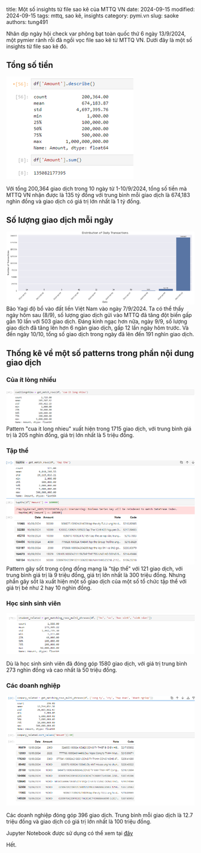 title: Một số insights từ file sao kê của MTTQ VN
date: 2024-09-15
modified: 2024-09-15
tags: mttq, sao kê, insights
category: pymi.vn
slug: saoke
authors: tung491


Nhân dịp ngày hội check var phông bạt toàn quốc thứ 6 ngày 13/9/2024, một pymier rảnh rỗi đã ngồi vọc file sao kê từ MTTQ VN. Dưới đây là một số insights từ file sao kê đó.

## Tổng số tiền 
![Tổng số tiền](images/total_saoke_amount.png)

Với tổng 200,364 giao dịch trong 10 ngày từ 1-10/9/2024, tổng số tiền mà MTTQ VN nhận được là 135 tỷ đồng với trung bình mỗi giao dịch là 674,183 nghìn đồng và giao dịch có giá trị lớn nhất là 1 tỷ đồng.

## Số lượng giao dịch mỗi ngày
![Số lượng giao dịch mỗi ngày](images/distribution_daily.png)
Bão Yagi độ bổ vào đất liền Việt Nam vào ngày 7/9/2024. Ta có thể thấy ngày hôm sau (8/9), số lượng giao dịch gửi vào MTTQ đã tăng đột biến gấp gần 10 lần với 503 giao dịch. Đáng kinh ngạc hơn nữa, ngày 9/9, số lượng giao dịch đã tăng lên hơn 6 ngàn giao dịch, gấp 12 lần ngày hôm trước. Và đến ngày 10/10, tổng số giao dịch trong ngày đã lên đến 191 nghìn giao dịch.


## Thống kê về một số patterns trong phần nội dung giao dịch

### Của ít lòng nhiều
![Của ít lòng nhều](images/cuaitlongnhieu.png)
Pattern "cua it long nhieu" xuất hiện trong 1715 giao dịch, với trung bình giá trị là 205 nghìn đồng, giá trị lớn nhất là 5 triệu đồng.

### Tập thể
![Tập thể](images/tapthe.png)
Pattern gây sốt trong cộng đồng mạng là "tập thể" với 121 giao dịch, với trung bình giá trị là 9 triệu đồng, giá trị lớn nhất là 300 triệu đồng. Nhưng phần gây sốt là xuất hiện một số giao dịch của một số tổ chức tập thể với giá trị bé như 2 hay 10 nghìn đồng.

### Học sinh sinh viên
![Học sinh sinh viên](images/hssv.png)

Dù là học sinh sinh viên đã đóng góp 1580 giao dịch, với giá trị trung bình 273 nghìn đồng và cao nhất là 50 triệu đồng.

### Các doanh nghiệp
![Các doanh nghiệp](images/company_related.png)

Các doanh nghiệp đóng góp 396 giao dịch. Trung bình mỗi giao dịch là 12.7 triệu đồng và giao dịch có giá trị lớn nhất là 100 triệu đồng.

Jupyter Notebook được sử dụng có thể xem tại [đây](https://gist.github.com/tung491/fde52f83ca79fda886b24fb524cfae82)

Hết.
